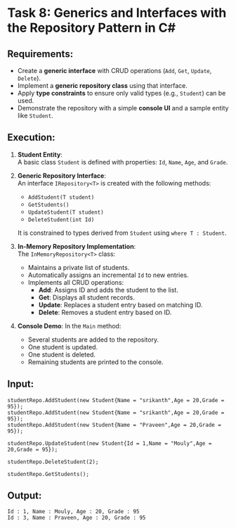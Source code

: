 
# Task 8: Generics and Interfaces with the Repository Pattern in C#


## Requirements:
- Create a **generic interface** with CRUD operations (`Add`, `Get`, `Update`, `Delete`).
- Implement a **generic repository class** using that interface.
- Apply **type constraints** to ensure only valid types (e.g., `Student`) can be used.
- Demonstrate the repository with a simple **console UI** and a sample entity like `Student`.


## Execution:

1. **Student Entity**:  
   A basic class `Student` is defined with properties: `Id`, `Name`, `Age`, and `Grade`.

2. **Generic Repository Interface**:  
   An interface `IRepository<T>` is created with the following methods:
   - `AddStudent(T student)`
   - `GetStudents()`
   - `UpdateStudent(T student)`
   - `DeleteStudent(int Id)`

   It is constrained to types derived from `Student` using `where T : Student`.

3. **In-Memory Repository Implementation**:  
   The `InMemoryRepository<T>` class:
   - Maintains a private list of students.
   - Automatically assigns an incremental `Id` to new entries.
   - Implements all CRUD operations:
     - **Add**: Assigns ID and adds the student to the list.
     - **Get**: Displays all student records.
     - **Update**: Replaces a student entry based on matching ID.
     - **Delete**: Removes a student entry based on ID.

4. **Console Demo**:
   In the `Main` method:
   - Several students are added to the repository.
   - One student is updated.
   - One student is deleted.
   - Remaining students are printed to the console.

## Input:
```shell
studentRepo.AddStudent(new Student{Name = "srikanth",Age = 20,Grade = 95});
studentRepo.AddStudent(new Student{Name = "srikanth",Age = 20,Grade = 95});
studentRepo.AddStudent(new Student{Name = "Praveen",Age = 20,Grade = 95});

studentRepo.UpdateStudent(new Student{Id = 1,Name = "Mouly",Age = 20,Grade = 95});

studentRepo.DeleteStudent(2);

studentRepo.GetStudents();
```
## Output:

```shell
Id : 1, Name : Mouly, Age : 20, Grade : 95
Id : 3, Name : Praveen, Age : 20, Grade : 95
```
